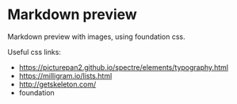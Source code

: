 # Markdown preview


Markdown preview with images, using foundation css.


Useful css links:
- https://picturepan2.github.io/spectre/elements/typography.html
- https://milligram.io/lists.html
- http://getskeleton.com/
- foundation
